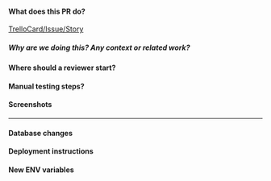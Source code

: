 #### What does this PR do?

[TrelloCard/Issue/Story](LINK_TO_STORY)

##### Why are we doing this? Any context or related work?

#### Where should a reviewer start?

#### Manual testing steps?

#### Screenshots

---

#### Database changes

#### Deployment instructions

#### New ENV variables
